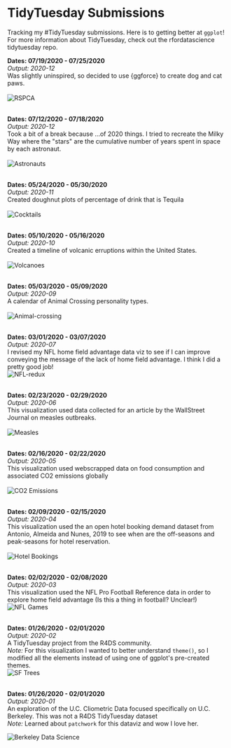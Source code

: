 # TidyTuesday Submissions
Tracking my #TidyTuesday submissions. Here is to getting better at `ggplot`!
For more information about TidyTuesday, check out the rfordatascience tidytuesday repo.

<b> Dates: 07/19/2020 - 07/25/2020</b><br>
<i> Output: 2020-12</i><br>
Was slightly uninspired, so decided to use {ggforce} to create dog and cat paws.<br><br>
![RSPCA](https://raw.githubusercontent.com/Ijeamakaanyene/data_visualizations/master/outputs/2020-13_australian_animals.png)
</br></br>

<b> Dates: 07/12/2020 - 07/18/2020</b><br>
<i> Output: 2020-12</i><br>
Took a bit of a break because ...of 2020 things. I tried to recreate the Milky Way where the "stars" are the cumulative number of years spent in space by each astronaut.</br></br>
![Astronauts](https://raw.githubusercontent.com/Ijeamakaanyene/data_visualizations/master/outputs/2020-12_astronauts_galaxy_version_2.png)
</br></br>

<b> Dates: 05/24/2020 - 05/30/2020</b><br>
<i> Output: 2020-11</i><br>
Created doughnut plots of percentage of drink that is Tequila</br></br>
![Cocktails](https://raw.githubusercontent.com/Ijeamakaanyene/data_visualizations/master/outputs/2020-11_tequila_cocktails.png)
</br></br>

<b> Dates: 05/10/2020 - 05/16/2020</b><br>
<i> Output: 2020-10</i><br>
Created a timeline of volcanic erruptions within the United States.</br></br>
![Volcanoes](https://raw.githubusercontent.com/Ijeamakaanyene/data_visualizations/master/outputs/2020-10_volcano_erruptions.png)
</br></br>

<b> Dates: 05/03/2020 - 05/09/2020</b><br>
<i> Output: 2020-09</i><br>
A calendar of Animal Crossing personality types. </br></br>
![Animal-crossing](https://raw.githubusercontent.com/Ijeamakaanyene/data_visualizations/master/outputs/2020-09_animal_crossing_calendar.png)
</br></br>

<b> Dates: 03/01/2020 - 03/07/2020</b><br>
<i> Output: 2020-07</i><br>
I revised my NFL home field advantage data viz to see if I can improve conveying the message of the lack of home field advantage. I think I did a pretty good job!</br>
![NFL-redux](https://raw.githubusercontent.com/Ijeamakaanyene/data_visualizations/master/outputs/2020-07_nfl_stadiums_redux.png)
</br></br>

<b> Dates: 02/23/2020 - 02/29/2020</b><br>
<i> Output: 2020-06</i><br>
This visualization used data collected for an article by the WallStreet Journal on measles outbreaks.</br></br>
![Measles](https://raw.githubusercontent.com/Ijeamakaanyene/data_visualizations/master/outputs/2020-06_measles.png)
</br></br>

<b> Dates: 02/16/2020 - 02/22/2020</b><br>
<i> Output: 2020-05</i><br>
This visualization used webscrapped data on food consumption and associated CO2 emissions globally</br></br>
![CO2 Emissions](https://raw.githubusercontent.com/Ijeamakaanyene/data_visualizations/master/outputs/2020-05_carbon_emissions.png)
</br></br>

<b> Dates: 02/09/2020 - 02/15/2020</b><br>
<i> Output: 2020-04</i><br>
This visualization used the an open hotel booking demand dataset from Antonio, Almeida and Nunes, 2019 to see when are the off-seasons and peak-seasons for hotel reservation.</br></br>
![Hotel Bookings](https://raw.githubusercontent.com/Ijeamakaanyene/data_visualizations/master/outputs/2020-04_hotel_bookings.png)
</br></br>

<b> Dates: 02/02/2020 - 02/08/2020</b><br>
<i> Output: 2020-03</i><br>
This visualization used the NFL Pro Football Reference data in order to explore home field advantage (Is this a thing in football? Unclear!) </br>
![NFL Games](https://raw.githubusercontent.com/Ijeamakaanyene/data_visualizations/master/outputs/2020-03_nfl_stadiums.png)
</br></br>

<b> Dates: 01/26/2020 - 02/01/2020</b><br>
<i> Output: 2020-02</i><br>
A TidyTuesday project from the R4DS community. </br>
<i>Note:</i> For this visualization I wanted to better understand `theme()`, so I modified all the elements instead of using one of ggplot's pre-created themes.</br>
![SF Trees](https://raw.githubusercontent.com/Ijeamakaanyene/data_visualizations/master/outputs/2020-02_sftrees.png) </br></br>


<b> Dates: 01/26/2020 - 02/01/2020</b><br>
<i> Output: 2020-01</i><br>
An exploration of the U.C. Cliometric Data focused specifically on U.C. Berkeley. This was not a R4DS TidyTuesday dataset<br> 
<i>Note:</i> Learned about `patchwork` for this dataviz and wow I love her.</br>

![Berkeley Data Science](https://raw.githubusercontent.com/Ijeamakaanyene/data_visualizations/master/outputs/2020-01_berkeleycourses.png) </br></br>
















